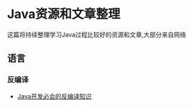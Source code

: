 # Java资源和文章整理
这篇将持续整理学习Java过程比较好的资源和文章,大部分来自网络

## 语言

### 反编译
* [Java开发必会的反编译知识](http://mp.weixin.qq.com/s/pb4XVcVDOIbSdX6o-dBm9A)